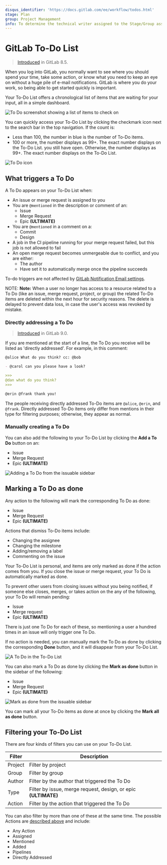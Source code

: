 ```yaml
---
disqus_identifier: 'https://docs.gitlab.com/ee/workflow/todos.html'
stage: Plan
group: Project Management
info: To determine the technical writer assigned to the Stage/Group associated with this page, see https://about.gitlab.com/handbook/engineering/ux/technical-writing/#designated-technical-writers
---
```


# GitLab To-Do List

> [Introduced](https://gitlab.com/gitlab-org/gitlab-foss/-/merge_requests/2817) in GitLab 8.5.

When you log into GitLab, you normally want to see where you should spend your
time, take some action, or know what you need to keep an eye on without
a huge pile of e-mail notifications. GitLab is where you do your work,
so being able to get started quickly is important.

Your To-Do List offers a chronological list of items that are waiting for your input, all
in a simple dashboard.

![To Do screenshot showing a list of items to check on](img/todos_index.png)

You can quickly access your To-Do List by clicking the checkmark icon next to the
search bar in the top navigation. If the count is:

- Less than 100, the number in blue is the number of To-Do items.
- 100 or more, the number displays as 99+. The exact number displays
  on the To-Do List.
you still have open. Otherwise, the number displays as 99+. The exact number
displays on the To-Do List.

![To Do icon](img/todos_icon.png)

## What triggers a To Do

A To Do appears on your To-Do List when:

- An issue or merge request is assigned to you
- You are `@mentioned` in the description or comment of an:
  - Issue
  - Merge Request
  - Epic **(ULTIMATE)**
- You are `@mentioned` in a comment on a:
  - Commit
  - Design
- A job in the CI pipeline running for your merge request failed, but this
  job is not allowed to fail
- An open merge request becomes unmergeable due to conflict, and you are either:
  - The author
  - Have set it to automatically merge once the pipeline succeeds

To-do triggers are not affected by [GitLab Notification Email settings](profile/notifications.md).

NOTE: **Note:**
When a user no longer has access to a resource related to a To Do (like an issue, merge request,
project, or group) the related To-Do items are deleted within the next hour for security reasons.
The delete is delayed to prevent data loss, in case the user's access was revoked by mistake.

### Directly addressing a To Do

> [Introduced](https://gitlab.com/gitlab-org/gitlab-foss/-/merge_requests/7926) in GitLab 9.0.

If you are mentioned at the start of a line, the To Do you receive will be listed
as 'directly addressed'. For example, in this comment:

```markdown
@alice What do you think? cc: @bob

- @carol can you please have a look?

>>>
@dan what do you think?
>>>

@erin @frank thank you!
```

The people receiving directly addressed To-Do items are `@alice`, `@erin`, and
`@frank`. Directly addressed To-Do items only differ from mentions in their type
for filtering purposes; otherwise, they appear as normal.

### Manually creating a To Do

You can also add the following to your To-Do List by clicking the **Add a To Do** button on an:

- Issue
- Merge Request
- Epic **(ULTIMATE)**

![Adding a To Do from the issuable sidebar](img/todos_add_todo_sidebar.png)

## Marking a To Do as done

Any action to the following will mark the corresponding To Do as done:

- Issue
- Merge Request
- Epic **(ULTIMATE)**

Actions that dismiss To-Do items include:

- Changing the assignee
- Changing the milestone
- Adding/removing a label
- Commenting on the issue

Your To-Do List is personal, and items are only marked as done if the action comes from
you. If you close the issue or merge request, your To Do is automatically
marked as done.

To prevent other users from closing issues without you being notified, if someone else closes, merges, or takes action on the any of the following, your To Do will remain pending:

- Issue
- Merge request
- Epic **(ULTIMATE)**

There is just one To Do for each of these, so mentioning a user a hundred times in an issue will only trigger one To Do.

If no action is needed, you can manually mark the To Do as done by clicking the
corresponding **Done** button, and it will disappear from your To-Do List.

![A To Do in the To-Do List](img/todos_todo_list_item.png)

You can also mark a To Do as done by clicking the **Mark as done** button in the sidebar of the following:

- Issue
- Merge Request
- Epic **(ULTIMATE)**

![Mark as done from the issuable sidebar](img/todos_mark_done_sidebar.png)

You can mark all your To-Do items as done at once by clicking the **Mark all as
done** button.

## Filtering your To-Do List

There are four kinds of filters you can use on your To-Do List.

| Filter  | Description |
| ------- | ----------- |
| Project | Filter by project |
| Group   | Filter by group |
| Author  | Filter by the author that triggered the To Do |
| Type    | Filter by issue, merge request, design, or epic **(ULTIMATE)** |
| Action  | Filter by the action that triggered the To Do |

You can also filter by more than one of these at the same time. The possible Actions are
[described above](#what-triggers-a-to-do) and include:

- Any Action
- Assigned
- Mentioned
- Added
- Pipelines
- Directly Addressed
